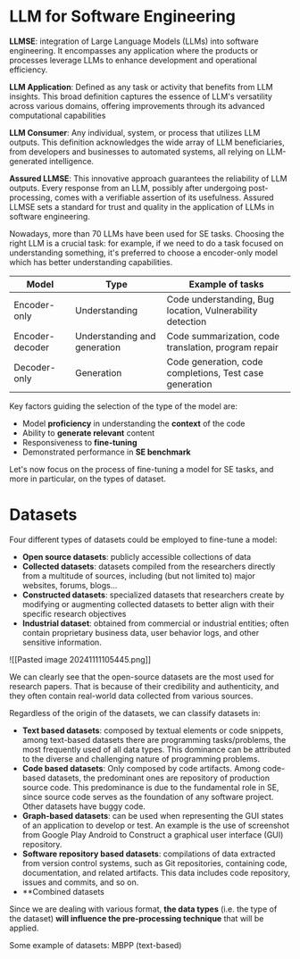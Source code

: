 # LLM for Software Engineering

**LLMSE**: integration of Large Language Models (LLMs) into software engineering. It encompasses any application where the products or processes leverage LLMs to enhance development and operational efficiency.

**LLM Application**: Defined as any task or activity that benefits from LLM insights. This broad definition captures the essence of LLM's versatility across various domains, offering improvements through its advanced computational capabilities

**LLM Consumer**: Any individual, system, or process that utilizes LLM outputs. This definition acknowledges the wide array of LLM beneficiaries, from developers and businesses to automated systems, all relying on LLM-generated intelligence.

**Assured LLMSE**: This innovative approach guarantees the reliability of LLM outputs. Every response from an LLM, possibly after undergoing post-processing, comes with a verifiable assertion of its usefulness. Assured LLMSE sets a standard for trust and quality in the application of LLMs in software engineering.

Nowadays, more than 70 LLMs have been used for SE tasks. Choosing the right LLM is a crucial task: for example, if we need to do a task focused on understanding something, it's preferred to choose a encoder-only model which has better understanding capabilities.

| Model           | Type                         | Example of tasks                                          |
| --------------- | ---------------------------- | --------------------------------------------------------- |
| Encoder-only    | Understanding                | Code understanding, Bug location, Vulnerability detection |
| Encoder-decoder | Understanding and generation | Code summarization, code translation, program repair      |
| Decoder-only    | Generation                   | Code generation, code completions, Test case generation   |

Key factors guiding the selection of the type of the model are:
- Model **proficiency** in understanding the **context** of the code
- Ability to **generate relevant** content
- Responsiveness to **fine-tuning**
- Demonstrated performance in **SE benchmark**

Let's now focus on the process of fine-tuning a model for SE tasks, and more in particular, on the types of dataset.

# Datasets

Four different types of datasets could be employed to fine-tune a model:
- **Open source datasets**: publicly accessible collections of data
- **Collected datasets**: datasets compiled from the researchers directly from a multitude of sources, including (but not limited to) major websites, forums, blogs...
- **Constructed datasets**: specialized datasets that researchers create by modifying or augmenting collected datasets to better align with their specific research objectives
- **Industrial dataset**: obtained from commercial or industrial entities; often contain proprietary business data, user behavior logs, and other sensitive information.

![[Pasted image 20241111105445.png]]

We can clearly see that the open-source datasets are the most used for research papers. That is because of their credibility and authenticity, and they often contain real-world data collected from various sources.

Regardless of the origin of the datasets, we can classify datasets in:
- **Text based datasets**: composed by textual elements or code snippets, among text-based datasets there are programming tasks/problems, the most frequently used of all data types. This dominance can be attributed to the diverse and challenging nature of programming problems.
- **Code based datasets**: Only composed by code artifacts. Among code-based datasets, the predominant ones are repository of production source code. This predominance is due to the fundamental role in SE, since source code serves as the foundation of any software project. Other datasets have buggy code.
-  **Graph-based datasets**: can be used when representing the GUI states of an application to develop or test. An example is the use of screenshot from Google Play Android to Construct a graphical user interface (GUI) repository.
-  **Software repository based datasets**: compilations of data extracted from version control systems, such as Git repositories, containing code, documentation, and related artifacts. This data includes code repository, issues and commits, and so on.
- **Combined datasets

Since we are dealing with various format, **the data types** (i.e. the type of the dataset) **will influence the pre-processing technique** that will be applied.

Some example of datasets: MBPP (text-based)

